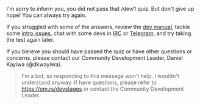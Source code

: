 I'm sorry to inform you, you did not pass that /dev/1 quiz. But don't give up hope! You can always try again.

If you struggled with some of the answers, review the [dev manual](https://om.rs/newdev), tackle some [intro issues](https://om.rs/gettingstarted), chat with some devs in [IRC](https://om.rs/irc) or [Telegram](https://om.rs/tg), and try taking the test again later.

If you believe you should have passed the quiz or have other questions or concerns, please contact our Community Development Leader, Daniel Kayiwa (@dkwayiwa).

> I'm a bot, so responding to this message won't help. I wouldn't understand anyway. If have questions, please refer to https://om.rs/devstages or contact the Community Development Leader.
